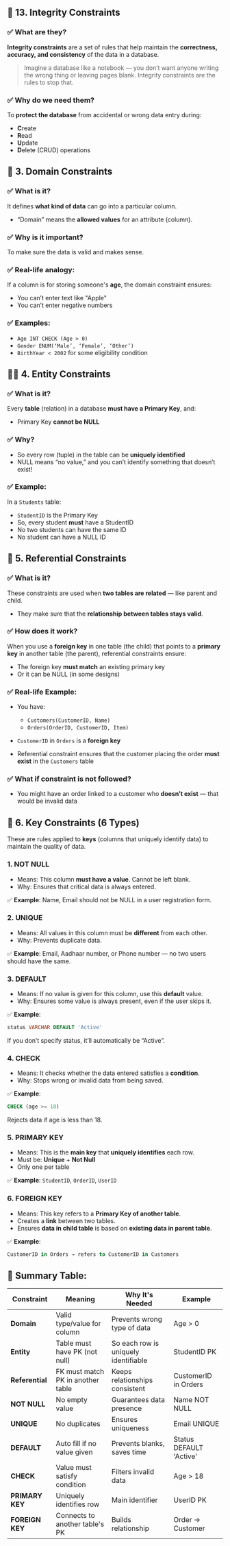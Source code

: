 ## 🔐 **13. Integrity Constraints**

### ✅ What are they?

**Integrity constraints** are a set of rules that help maintain the **correctness, accuracy, and consistency** of the data in a database.

> Imagine a database like a notebook — you don’t want anyone writing the wrong thing or leaving pages blank. Integrity constraints are the rules to stop that.

### ✅ Why do we need them?

To **protect the database** from accidental or wrong data entry during:

* **C**reate
* **R**ead
* **U**pdate
* **D**elete (CRUD) operations

## 📏 **3. Domain Constraints**

### ✅ What is it?

It defines **what kind of data** can go into a particular column.

* “Domain” means the **allowed values** for an attribute (column).

### ✅ Why is it important?

To make sure the data is valid and makes sense.

### ✅ Real-life analogy:

If a column is for storing someone's **age**, the domain constraint ensures:

* You can’t enter text like "Apple"
* You can’t enter negative numbers

### ✅ Examples:

* `Age INT CHECK (Age > 0)`
* `Gender ENUM(‘Male’, ‘Female’, ‘Other’)`
* `BirthYear < 2002` for some eligibility condition

## 🧍‍♂️ **4. Entity Constraints**

### ✅ What is it?

Every **table** (relation) in a database **must have a Primary Key**, and:

* Primary Key **cannot be NULL**

### ✅ Why?

* So every row (tuple) in the table can be **uniquely identified**
* NULL means “no value,” and you can’t identify something that doesn’t exist!

### ✅ Example:

In a `Students` table:

* `StudentID` is the Primary Key
* So, every student **must** have a StudentID
* No two students can have the same ID
* No student can have a NULL ID

## 🔗 **5. Referential Constraints**

### ✅ What is it?

These constraints are used when **two tables are related** — like parent and child.

* They make sure that the **relationship between tables stays valid**.

### ✅ How does it work?

When you use a **foreign key** in one table (the child) that points to a **primary key** in another table (the parent), referential constraints ensure:

* The foreign key **must match** an existing primary key
* Or it can be NULL (in some designs)

### ✅ Real-life Example:

* You have:

  * `Customers(CustomerID, Name)`
  * `Orders(OrderID, CustomerID, Item)`

* `CustomerID` in `Orders` is a **foreign key**

* Referential constraint ensures that the customer placing the order **must exist** in the `Customers` table

### ✅ What if constraint is not followed?

* You might have an order linked to a customer who **doesn’t exist** — that would be invalid data

## 🔑 **6. Key Constraints (6 Types)**

These are rules applied to **keys** (columns that uniquely identify data) to maintain the quality of data.

### 1. **NOT NULL**

* Means: This column **must have a value**. Cannot be left blank.
* Why: Ensures that critical data is always entered.

✅ **Example**: Name, Email should not be NULL in a user registration form.

### 2. **UNIQUE**

* Means: All values in this column must be **different** from each other.
* Why: Prevents duplicate data.

✅ **Example**: Email, Aadhaar number, or Phone number — no two users should have the same.

### 3. **DEFAULT**

* Means: If no value is given for this column, use this **default** value.
* Why: Ensures some value is always present, even if the user skips it.

✅ **Example**:

```sql
status VARCHAR DEFAULT 'Active'
```

If you don’t specify status, it’ll automatically be “Active”.

### 4. **CHECK**

* Means: It checks whether the data entered satisfies a **condition**.
* Why: Stops wrong or invalid data from being saved.

✅ **Example**:

```sql
CHECK (age >= 18)
```

Rejects data if age is less than 18.

### 5. **PRIMARY KEY**

* Means: This is the **main key** that **uniquely identifies** each row.
* Must be: **Unique** + **Not Null**
* Only one per table

✅ **Example**: `StudentID`, `OrderID`, `UserID`

### 6. **FOREIGN KEY**

* Means: This key refers to a **Primary Key of another table**.
* Creates a **link** between two tables.
* Ensures **data in child table** is based on **existing data in parent table**.

✅ **Example**:

```sql
CustomerID in Orders → refers to CustomerID in Customers
```

## 🧠 Summary Table:

| Constraint      | Meaning                           | Why It's Needed                      | Example                 |
| --------------- | --------------------------------- | ------------------------------------ | ----------------------- |
| **Domain**      | Valid type/value for column       | Prevents wrong type of data          | Age > 0                 |
| **Entity**      | Table must have PK (not null)     | So each row is uniquely identifiable | StudentID PK            |
| **Referential** | FK must match PK in another table | Keeps relationships consistent       | CustomerID in Orders    |
| **NOT NULL**    | No empty value                    | Guarantees data presence             | Name NOT NULL           |
| **UNIQUE**      | No duplicates                     | Ensures uniqueness                   | Email UNIQUE            |
| **DEFAULT**     | Auto fill if no value given       | Prevents blanks, saves time          | Status DEFAULT 'Active' |
| **CHECK**       | Value must satisfy condition      | Filters invalid data                 | Age > 18                |
| **PRIMARY KEY** | Uniquely identifies row           | Main identifier                      | UserID PK               |
| **FOREIGN KEY** | Connects to another table's PK    | Builds relationship                  | Order → Customer        |
